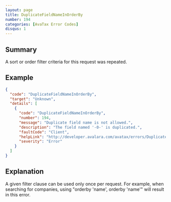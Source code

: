 ```yaml
---
layout: page
title: DuplicateFieldNameInOrderBy
number: 194
categories: [AvaTax Error Codes]
disqus: 1
---
```


## Summary

A sort or order filter criteria for this request was repeated. 

## Example

```json
{
  "code": "DuplicateFieldNameInOrderBy",
  "target": "Unknown",
  "details": [
    {
      "code": "DuplicateFieldNameInOrderBy",
      "number": 194,
      "message": "Duplicate field name is not allowed.",
      "description": "The field named '-0-' is duplicated.",
      "faultCode": "Client",
      "helpLink": "http://developer.avalara.com/avatax/errors/DuplicateFieldNameInOrderBy",
      "severity": "Error"
    }
  ]
}
```

## Explanation

A given filter clause can be used only once per request. For example, when searching for companies, using "orderby 'name', orderby 'name'" will result in this error. 
